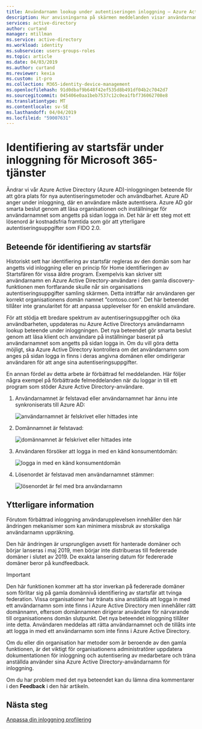 ```yaml
---
title: Användarnamn lookup under autentiseringen inloggning – Azure Active Directory | Microsoft Docs
description: Hur anvisningarna på skärmen meddelanden visar användarnamn lookup under inloggning
services: active-directory
author: curtand
manager: mtillman
ms.service: active-directory
ms.workload: identity
ms.subservice: users-groups-roles
ms.topic: article
ms.date: 04/03/2019
ms.author: curtand
ms.reviewer: kexia
ms.custom: it-pro
ms.collection: M365-identity-device-management
ms.openlocfilehash: 91d0dbaf9b648f42ef535d8b491df04b2c7042d7
ms.sourcegitcommit: 045406e0aa1beb7537c12c0ea1fbf736062708e8
ms.translationtype: MT
ms.contentlocale: sv-SE
ms.lasthandoff: 04/04/2019
ms.locfileid: "59007631"
---
```

# <a name="home-realm-discovery-during-sign-in-for-microsoft-365-services"></a>Identifiering av startsfär under inloggning för Microsoft 365-tjänster

Ändrar vi vår Azure Active Directory (Azure AD)-inloggningen beteende för att göra plats för nya autentiseringsmetoder och användbarhet. Azure AD anger under inloggning, där en användare måste autentisera. Azure AD gör smarta beslut genom att läsa organisationen och inställningar för användarnamnet som angetts på sidan logga in. Det här är ett steg mot ett lösenord är kostnadsfria framtida som gör att ytterligare autentiseringsuppgifter som FIDO 2.0.

## <a name="home-realm-discovery-behavior"></a>Beteende för identifiering av startsfär

Historiskt sett har identifiering av startsfär regleras av den domän som har angetts vid inloggning eller en princip för Home identifieringen av Startsfären för vissa äldre program. Exempelvis kan skriver sitt användarnamn en Azure Active Directory-användare i den gamla discovery-funktionen men fortfarande skulle når sin organisations autentiseringsuppgifter samling skärmen. Detta inträffar när användaren ger korrekt organisationens domän namnet ”contoso.com”. Det här beteendet tillåter inte granularitet för att anpassa upplevelser för en enskild användare.

För att stödja ett bredare spektrum av autentiseringsuppgifter och öka användbarheten, uppdateras nu Azure Active Directorys användarnamn lookup beteende under inloggningen. Det nya beteendet gör smarta beslut genom att läsa klient och användare på inställningar baserat på användarnamnet som angetts på sidan logga in. Om du vill göra detta möjligt, ska Azure Active Directory kontrollera om det användarnamn som anges på sidan logga in finns i deras angivna domänen eller omdirigerar användaren för att ange sina autentiseringsuppgifter. 

En annan fördel av detta arbete är förbättrad fel meddelanden. Här följer några exempel på förbättrade felmeddelanden när du loggar in till ett program som stöder Azure Active Directory-användare.

1. Användarnamnet är felstavad eller användarnamnet har ännu inte synkroniserats till Azure AD:
  
    ![användarnamnet är felskrivet eller hittades inte](./media/signin-realm-discovery/typo-username.png)
  
2. Domännamnet är felstavad:
  
    ![domännamnet är felskrivet eller hittades inte](./media/signin-realm-discovery/typo-domain.png)
  
3. Användaren försöker att logga in med en känd konsumentdomän:
  
    ![logga in med en känd konsumentdomän](./media/signin-realm-discovery/consumer-domain.png)
  
4. Lösenordet är felstavad men användarnamnet stämmer:  
  
    ![lösenordet är fel med bra användarnamn](./media/signin-realm-discovery/incorrect-password.png)
  
## <a name="additional-info"></a>Ytterligare information

Förutom förbättrad inloggning användarupplevelsen innehåller den här ändringen mekanismer som kan minimera missbruk av storskaliga användarnamn uppräkning.

Den här ändringen är ursprungligen avsett för hanterade domäner och börjar lanseras i maj 2019, men börjar inte distribueras till federerade domäner i slutet av 2019. De exakta lansering datum för federerade domäner beror på kundfeedback.

> [!IMPORTANT]
> Den här funktionen kommer att ha stor inverkan på federerade domäner som förlitar sig på gamla domännivå identifiering av startsfär att tvinga federation. Vissa organisationer har tränats sina anställda att logga in med ett användarnamn som inte finns i Azure Active Directory men innehåller rätt domännamn, eftersom domännamnen dirigerar användare för närvarande till organisationens domän slutpunkt. Det nya beteendet inloggning tillåter inte detta. Användaren meddelas att rätta användarnamnet och de tillåts inte att logga in med ett användarnamn som inte finns i Azure Active Directory.
>
> Om du eller din organisation har metoder som är beroende av den gamla funktionen, är det viktigt för organisationens administratörer uppdatera dokumentationen för inloggning och autentisering av medarbetare och träna anställda använder sina Azure Active Directory-användarnamn för inloggning.
  
Om du har problem med det nya beteendet kan du lämna dina kommentarer i den **Feedback** i den här artikeln.  

## <a name="next-steps"></a>Nästa steg

[Anpassa din inloggning profilering](../fundamentals/add-custom-domain.md)